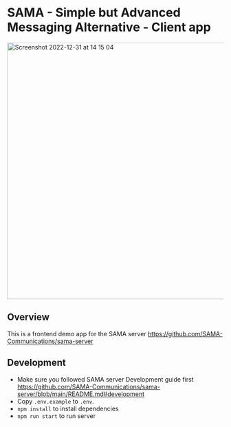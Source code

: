 # SAMA - Simple but Advanced Messaging Alternative - Client app 

<img width="597" alt="Screenshot 2022-12-31 at 14 15 04" src="https://user-images.githubusercontent.com/70977170/210136404-b1811eaa-b058-4fd4-a7db-14b8d059a118.png">

## Overview 

This is a frontend demo app for the SAMA server https://github.com/SAMA-Communications/sama-server

## Development

- Make sure you followed SAMA server Development guide first https://github.com/SAMA-Communications/sama-server/blob/main/README.md#development
- Copy `.env.example` to `.env`.
- `npm install` to install dependencies 
- `npm run start` to run server
